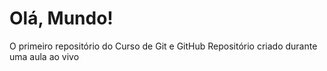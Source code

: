 # Olá, Mundo!
O primeiro repositório do Curso de Git e GitHub
Repositório criado durante uma aula ao vivo
